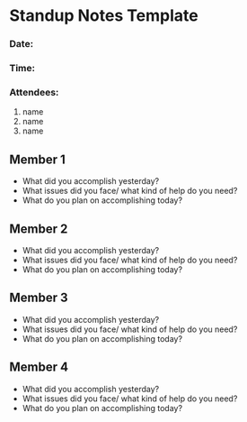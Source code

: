 # Standup Notes Template 

### Date:
### Time:
### Attendees:
1. name 
2. name 
3. name  

## Member 1
- What did you accomplish yesterday?
- What issues did you face/ what kind of help do you need?
- What do you plan on accomplishing today?

## Member 2
- What did you accomplish yesterday?
- What issues did you face/ what kind of help do you need?
- What do you plan on accomplishing today?

## Member 3
- What did you accomplish yesterday?
- What issues did you face/ what kind of help do you need?
- What do you plan on accomplishing today?

## Member 4
- What did you accomplish yesterday?
- What issues did you face/ what kind of help do you need?
- What do you plan on accomplishing today?
